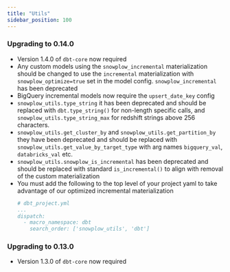 ```yaml
---
title: "Utils"
sidebar_position: 100
---
```


### Upgrading to 0.14.0

- Version 1.4.0 of `dbt-core` now required
- Any custom models using the `snowplow_incremental` materialization should be changed to use the `incremental` materialization with `snowplow_optimize=true` set in the model config. `snowplow_incremental` has been deprecated
- BigQuery incremental models now require the `upsert_date_key` config
- `snowplow_utils.type_string` it has been deprecated and should be replaced with `dbt.type_string()` for non-length specific calls, and `snowplow_utils.type_string_max` for redshift strings above 256 characters.
- `snowplow_utils.get_cluster_by` and `snowplow_utils.get_partition_by` they have been deprecated and should be replaced with `snowplow_utils.get_value_by_target_type` with arg names `bigquery_val`, `databricks_val` etc.
- `snowplow_utils.snowplow_is_incremental` has been deprecated and should be replaced with standard `is_incremental()` to align with removal of the custom materialization
- You must add the following to the top level of your project yaml to take advantage of our optimized incremental materialization
    ```yml
    # dbt_project.yml
    ...
    dispatch:
      - macro_namespace: dbt
        search_order: ['snowplow_utils', 'dbt']
    ```

### Upgrading to 0.13.0
- Version 1.3.0 of `dbt-core` now required
